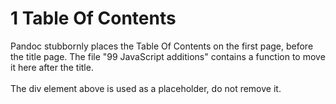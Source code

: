 # 1 Table Of Contents

<div id="toc-placeholder"></div>

<p class="helper">Pandoc stubbornly places the Table Of Contents on the first page, before the title page. The file "99 JavaScript additions" contains a function to move it here after the title.<br>
<br>
The div element above is used as a placeholder, do not remove it.</p>
